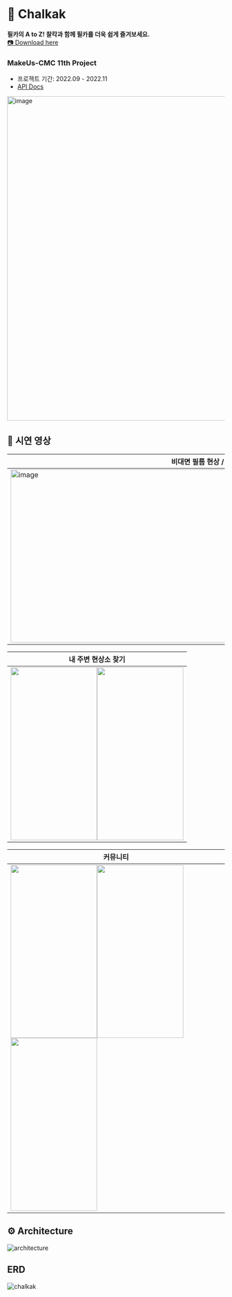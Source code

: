 # 📸 Chalkak
**필카의 A to Z! 찰칵과 함께 필카를 더욱 쉽게 즐겨보세요.** <br>
[📷 Download here](https://www.notion.so/Chalkak-076dc8dd85964a23bd073fa1a083e6fc) <br>


### MakeUs-CMC 11th Project
- 프로젝트 기간: 2022.09 - 2022.11
- [API Docs](http://chalkak.shop/swagger-ui/index.html#/)

<img width="1000" height="750" alt="image" src="https://user-images.githubusercontent.com/70634740/204503085-6559ce4b-578e-4cca-9e53-6f7cf44a5cd8.png">
<br>

## 🎥 시연 영상
|비대면 필름 현상 / 스캔|
|------|
|<img width="900" height="400" alt="image" src="https://user-images.githubusercontent.com/70634740/204503506-7da4dee7-f035-4eaa-9841-7c593f5029ea.png">|

|내 주변 현상소 찾기|
|------|
|<img src= "https://user-images.githubusercontent.com/70634740/206471033-03b26bd6-578b-4be1-b9c8-7e9f56b7a03e.gif" width="200" height="400"/><img src= "https://user-images.githubusercontent.com/70634740/206471071-74ba6592-208a-49fd-89b9-aeb19ab3ced7.gif" width="200" height="400"/>|


|커뮤니티|
|------|
|<img src= "https://user-images.githubusercontent.com/70634740/206658618-3415e726-b8a6-4f1d-8ea3-cf19e8a030a9.gif" width="200" height="400"/><img src= "https://user-images.githubusercontent.com/70634740/206658655-d9b0a13e-864d-41dc-8454-891109c2eb03.gif" width="200" height="400"/><img src= "https://user-images.githubusercontent.com/70634740/206658659-4a007415-db82-4058-8424-ad0fe585d4bb.gif" width="200" height="400"/>|




## ⚙️ Architecture
![architecture](https://user-images.githubusercontent.com/70634740/206380571-7bcaaab3-b4ac-4f26-be1a-937477c0b5f6.png)

## ERD

![chalkak](https://user-images.githubusercontent.com/70634740/206471796-453b66c4-3f24-4321-a563-a1bc91f800c4.png)
